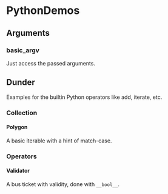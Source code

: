 # PythonDemos

## Arguments

### basic_argv

Just access the passed arguments.

## Dunder

Examples for the builtin Python operators like add, iterate, etc.

### Collection

#### Polygon

A basic iterable with a hint of match-case.

### Operators

#### Validator

A bus ticket with validity, done with ```__bool__```.
